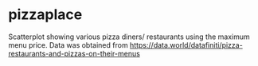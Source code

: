 # pizzaplace
Scatterplot showing various pizza diners/ restaurants using the maximum menu price. Data was obtained from https://data.world/datafiniti/pizza-restaurants-and-pizzas-on-their-menus
